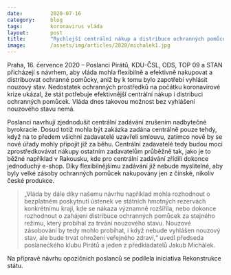 ```yaml
---
date:         2020-07-16
category:     blog
tags:         koronavirus vláda 
layout:       post
title:        "Rychlejší centrální nákup a distribuce ochranných pomůcek, navrhují poslanci v čele s Piráty"
image:        /assets/img/articles/2020/michalek1.jpg
---   
```


 

Praha, 16. července 2020 – Poslanci Pirátů, KDU-ČSL, ODS, TOP 09 a STAN přicházejí s návrhem, aby vláda mohla flexibilně a efektivně nakupovat a distribuovat ochranné pomůcky, aniž by k tomu bylo zapotřebí vyhlásit nouzový stav. Nedostatek ochranných prostředků na počátku koronavirové krize ukázal, že stát potřebuje efektivnější centrální nákup i distribuci ochranných pomůcek. Vláda dnes takovou možnost bez vyhlášení nouzového stavu nemá. 
 
Poslanci navrhují zjednodušit centrální zadávání zrušením nadbytečné byrokracie. Dosud totiž mohla být zakázka zadána centrálně pouze tehdy, když na to předem všichni zadavatelé uzavřeli smlouvu, zatímco nově by se nové úřady mohly připojit již za běhu. Centrální zadavatelé tedy budou moci zprostředkovávat nákupy ostatním zadavatelům průběžně tak, jako je to běžné například v Rakousku, kde pro centrální zadávání zřídili dokonce jednoduchý e-shop. Díky flexibilnějšímu zadávání již nebude myslitelné, aby byly velké zásoby ochranných pomůcek nakupovány jen z čínské, nikoliv české produkce.

> „Vláda by dále díky našemu návrhu například mohla rozhodnout o bezplatném poskytnutí ústenek ve státních hmotných rezervách konkrétnímu kraji, kde se nákaza významně rozšířila, nebo dokonce rozhodnout o zahájení distribuce ochranných pomůcek za stejného režimu, který probíhal za trvání nouzového stavu. Nouzové zásobování by tedy mohlo probíhat, i když nebude vyhlášen nouzový stav, ale bude trvat ohrožení veřejného zdraví,“ uvedl předseda poslaneckého klubu Pirátů a jeden z předkladatelů Jakub Michálek.

Na přípravě návrhu opozičních poslanců se podílela iniciativa Rekonstrukce státu.

